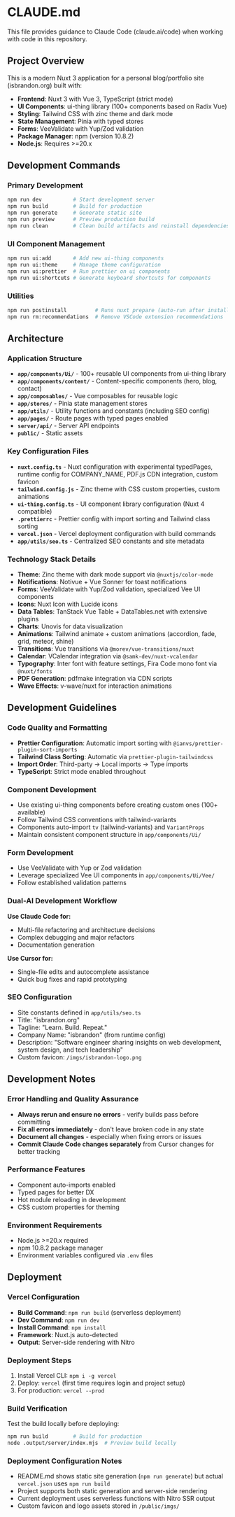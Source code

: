 # CLAUDE.md

This file provides guidance to Claude Code (claude.ai/code) when working with code in this repository.

## Project Overview

This is a modern Nuxt 3 application for a personal blog/portfolio site (isbrandon.org) built with:
- **Frontend**: Nuxt 3 with Vue 3, TypeScript (strict mode)
- **UI Components**: ui-thing library (100+ components based on Radix Vue)
- **Styling**: Tailwind CSS with zinc theme and dark mode
- **State Management**: Pinia with typed stores
- **Forms**: VeeValidate with Yup/Zod validation
- **Package Manager**: npm (version 10.8.2)
- **Node.js**: Requires >=20.x

## Development Commands

### Primary Development
```bash
npm run dev          # Start development server
npm run build        # Build for production
npm run generate     # Generate static site
npm run preview      # Preview production build
npm run clean        # Clean build artifacts and reinstall dependencies
```

### UI Component Management
```bash
npm run ui:add       # Add new ui-thing components
npm run ui:theme     # Manage theme configuration
npm run ui:prettier  # Run prettier on ui components
npm run ui:shortcuts # Generate keyboard shortcuts for components
```

### Utilities
```bash
npm run postinstall         # Runs nuxt prepare (auto-run after install)
npm run rm:recommendations  # Remove VSCode extension recommendations
```

## Architecture

### Application Structure
- **`app/components/Ui/`** - 100+ reusable UI components from ui-thing library
- **`app/components/content/`** - Content-specific components (hero, blog, contact)
- **`app/composables/`** - Vue composables for reusable logic
- **`app/stores/`** - Pinia state management stores
- **`app/utils/`** - Utility functions and constants (including SEO config)
- **`app/pages/`** - Route pages with typed pages enabled
- **`server/api/`** - Server API endpoints
- **`public/`** - Static assets

### Key Configuration Files
- **`nuxt.config.ts`** - Nuxt configuration with experimental typedPages, runtime config for COMPANY_NAME, PDF.js CDN integration, custom favicon
- **`tailwind.config.js`** - Zinc theme with CSS custom properties, custom animations
- **`ui-thing.config.ts`** - UI component library configuration (Nuxt 4 compatible)
- **`.prettierrc`** - Prettier config with import sorting and Tailwind class sorting
- **`vercel.json`** - Vercel deployment configuration with build commands
- **`app/utils/seo.ts`** - Centralized SEO constants and site metadata

### Technology Stack Details
- **Theme**: Zinc theme with dark mode support via `@nuxtjs/color-mode`
- **Notifications**: Notivue + Vue Sonner for toast notifications
- **Forms**: VeeValidate with Yup/Zod validation, specialized Vee UI components
- **Icons**: Nuxt Icon with Lucide icons
- **Data Tables**: TanStack Vue Table + DataTables.net with extensive plugins
- **Charts**: Unovis for data visualization
- **Animations**: Tailwind animate + custom animations (accordion, fade, grid, meteor, shine)
- **Transitions**: Vue transitions via `@morev/vue-transitions/nuxt`
- **Calendar**: VCalendar integration via `@samk-dev/nuxt-vcalendar`
- **Typography**: Inter font with feature settings, Fira Code mono font via `@nuxt/fonts`
- **PDF Generation**: pdfmake integration via CDN scripts
- **Wave Effects**: v-wave/nuxt for interaction animations

## Development Guidelines

### Code Quality and Formatting
- **Prettier Configuration**: Automatic import sorting with `@ianvs/prettier-plugin-sort-imports`
- **Tailwind Class Sorting**: Automatic via `prettier-plugin-tailwindcss`
- **Import Order**: Third-party → Local imports → Type imports
- **TypeScript**: Strict mode enabled throughout

### Component Development
- Use existing ui-thing components before creating custom ones (100+ available)
- Follow Tailwind CSS conventions with tailwind-variants
- Components auto-import `tv` (tailwind-variants) and `VariantProps`
- Maintain consistent component structure in `app/components/Ui/`

### Form Development
- Use VeeValidate with Yup or Zod validation
- Leverage specialized Vee UI components in `app/components/Ui/Vee/`
- Follow established validation patterns

### Dual-AI Development Workflow
**Use Claude Code for:**
- Multi-file refactoring and architecture decisions
- Complex debugging and major refactors
- Documentation generation

**Use Cursor for:**
- Single-file edits and autocomplete assistance
- Quick bug fixes and rapid prototyping

### SEO Configuration
- Site constants defined in `app/utils/seo.ts`
- Title: "isbrandon.org"
- Tagline: "Learn. Build. Repeat."  
- Company Name: "isbrandon" (from runtime config)
- Description: "Software engineer sharing insights on web development, system design, and tech leadership"
- Custom favicon: `/imgs/isbrandon-logo.png`

## Development Notes

### Error Handling and Quality Assurance
- **Always rerun and ensure no errors** - verify builds pass before committing
- **Fix all errors immediately** - don't leave broken code in any state
- **Document all changes** - especially when fixing errors or issues
- **Commit Claude Code changes separately** from Cursor changes for better tracking

### Performance Features
- Component auto-imports enabled
- Typed pages for better DX
- Hot module reloading in development
- CSS custom properties for theming

### Environment Requirements
- Node.js >=20.x required
- npm 10.8.2 package manager
- Environment variables configured via `.env` files

## Deployment

### Vercel Configuration
- **Build Command**: `npm run build` (serverless deployment)
- **Dev Command**: `npm run dev`
- **Install Command**: `npm install`
- **Framework**: Nuxt.js auto-detected
- **Output**: Server-side rendering with Nitro

### Deployment Steps
1. Install Vercel CLI: `npm i -g vercel`
2. Deploy: `vercel` (first time requires login and project setup)
3. For production: `vercel --prod`

### Build Verification
Test the build locally before deploying:
```bash
npm run build        # Build for production
node .output/server/index.mjs  # Preview build locally
```

### Deployment Configuration Notes
- README.md shows static site generation (`npm run generate`) but actual `vercel.json` uses `npm run build`
- Project supports both static generation and server-side rendering
- Current deployment uses serverless functions with Nitro SSR output
- Custom favicon and logo assets stored in `/public/imgs/`